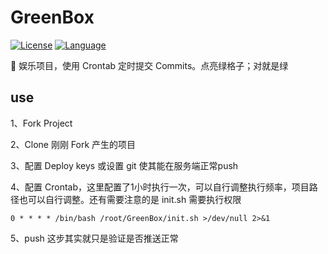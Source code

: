 # GreenBox

[![License](https://img.shields.io/packagist/l/inhere/console.svg)](LICENSE)
[![Language](https://img.shields.io/badge/language-shell-green.svg)](README.md)

 :game_die: 娱乐项目，使用 Crontab 定时提交 Commits。点亮绿格子；对就是绿
 
## use 

1、Fork Project

2、Clone 刚刚 Fork 产生的项目

3、配置 Deploy keys 或设置 git 使其能在服务端正常push

4、配置 Crontab，这里配置了1小时执行一次，可以自行调整执行频率，项目路径也可以自行调整。还有需要注意的是 init.sh 需要执行权限

    0 * * * * /bin/bash /root/GreenBox/init.sh >/dev/null 2>&1
    
5、push 这步其实就只是验证是否推送正常
